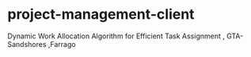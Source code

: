 # project-management-client
Dynamic Work Allocation Algorithm for Efficient Task Assignment , GTA-Sandshores ,Farrago
